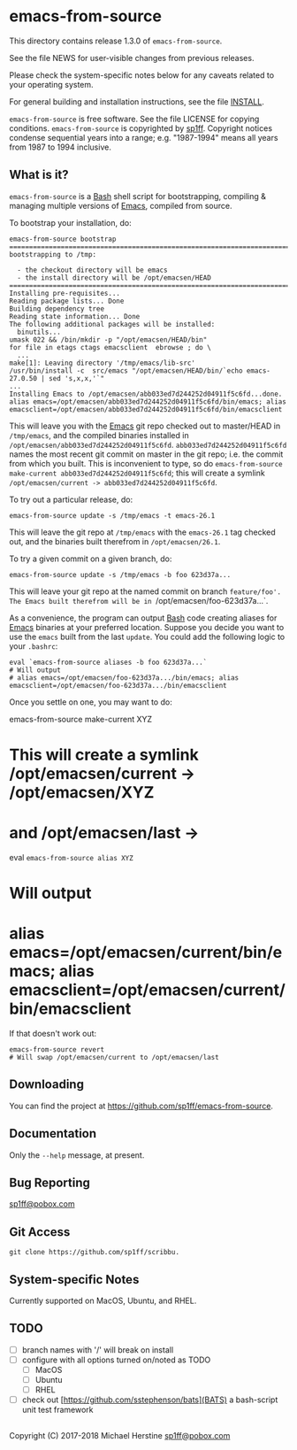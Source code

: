emacs-from-source
=================

This directory contains release 1.3.0 of `emacs-from-source`.

See the file NEWS for user-visible changes from previous releases.

Please check the system-specific notes below for any caveats related
to your operating system.

For general building and installation instructions, see the file
[INSTALL]().

`emacs-from-source` is free software.  See the file LICENSE for
copying conditions.  `emacs-from-source` is copyrighted by
[sp1ff](https://github.com/sp1ff/).  Copyright notices condense
sequential years into a range; e.g. "1987-1994" means all years from
1987 to 1994 inclusive.

What is it?
-----------

`emacs-from-source` is a [Bash](https://www.gnu.org/software/bash/)
shell script for bootstrapping, compiling & managing multiple versions
of [Emacs](https://www.gnu.org/software/emacs/), compiled from source.

To bootstrap your installation, do:

    emacs-from-source bootstrap
	===========================================================================
	bootstrapping to /tmp:

	  - the checkout directory will be emacs
	  - the install directory will be /opt/emacsen/HEAD
	===========================================================================
	Installing pre-requisites...
	Reading package lists... Done
	Building dependency tree
	Reading state information... Done
	The following additional packages will be installed:
	  binutils...
	umask 022 && /bin/mkdir -p "/opt/emacsen/HEAD/bin"
	for file in etags ctags emacsclient  ebrowse ; do \
	  ...
	make[1]: Leaving directory '/tmp/emacs/lib-src'
	/usr/bin/install -c  src/emacs "/opt/emacsen/HEAD/bin/`echo emacs-27.0.50 | sed 's,x,x,'`"
	...
	Installing Emacs to /opt/emacsen/abb033ed7d244252d04911f5c6fd...done.
	alias emacs=/opt/emacsen/abb033ed7d244252d04911f5c6fd/bin/emacs; alias emacsclient=/opt/emacsen/abb033ed7d244252d04911f5c6fd/bin/emacsclient

This will leave you with the
[Emacs](https://www.gnu.org/software/emacs/) git repo checked out to
master/HEAD in `/tmp/emacs`, and the compiled binaries installed in
`/opt/emacsen/abb033ed7d244252d04911f5c6fd`. `abb033ed7d244252d04911f5c6fd`
names the most recent git commit on master in the git repo; i.e. the
commit from which you built. This is inconvenient to type, so do
`emacs-from-source make-current abb033ed7d244252d04911f5c6fd`; this
will create a symlink `/opt/emacsen/current ->
abb033ed7d244252d04911f5c6fd`.

To try out a particular release, do:

    emacs-from-source update -s /tmp/emacs -t emacs-26.1

This will leave the git repo at `/tmp/emacs` with the `emacs-26.1` tag
checked out, and the binaries built therefrom in `/opt/emacsen/26.1`.

To try a given commit on a given branch, do:

    emacs-from-source update -s /tmp/emacs -b foo 623d37a...

This will leave your git repo at the named commit on branch `feature/foo'.
The Emacs built therefrom will be in `/opt/emacsen/foo-623d37a...`.

As a convenience, the program can output
[Bash](https://www.gnu.org/software/bash/) code creating aliases for
[Emacs](https://www.gnu.org/software/emacs/) binaries at your
preferred location. Suppose you decide you want to use the `emacs`
built from the last `update`. You could add the following logic to
your `.bashrc`:

    eval `emacs-from-source aliases -b foo 623d37a...`
	# Will output
	# alias emacs=/opt/emacsen/foo-623d37a.../bin/emacs; alias emacsclient=/opt/emacsen/foo-623d37a.../bin/emacsclient

Once you settle on one, you may want to do:

   emacs-from-source make-current XYZ
   # This will create a symlink /opt/emacsen/current -> /opt/emacsen/XYZ
   # and /opt/emacsen/last -> <whatever curent points to now>
   eval `emacs-from-source alias XYZ`
   # Will output
   # alias emacs=/opt/emacsen/current/bin/emacs; alias emacsclient=/opt/emacsen/current/bin/emacsclient

If that doesn't work out:

    emacs-from-source revert
	# Will swap /opt/emacsen/current to /opt/emacsen/last


Downloading
-----------

You can find the project at https://github.com/sp1ff/emacs-from-source.

Documentation
-------------

Only the `--help` message, at present.


Bug Reporting
-------------

sp1ff@pobox.com


Git Access
----------

`git clone https://github.com/sp1ff/scribbu.`

System-specific Notes
---------------------

Currently supported on MacOS, Ubuntu, and RHEL.

TODO
----

  - [ ] branch names with '/' will break on install
  - [ ] configure with all options turned on/noted as TODO
    + [ ] MacOS
    + [ ] Ubuntu
    + [ ] RHEL
  - [ ] check out [https://github.com/sstephenson/bats](BATS) a bash-script unit test framework


-------------------------------------------------------------------------------
Copyright (C) 2017-2018 Michael Herstine <sp1ff@pobox.com>
